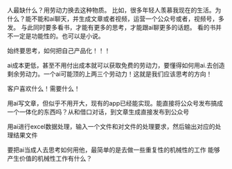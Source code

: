 人最缺什么？用劳动力换去这种物质。
比如，很多年轻人羡慕我现在的生活。为什么？能不能和ai聊天，并生成文章或者视频，运营一个公众号或者，视频号，多发。
与此同时要多看书，才能有更多的思考，才能跟ai聊更多的话题。
看的书并不一定是功能性的。也可以是小说。

始终要思考，如何把自己产品化！！！

ai成本更低，甚至不用付出成本就可以获取免费的劳动力，要懂得如何用ai.去创造剩余劳动力。一个ai可能顶的上两三个劳动力！这就是我们应该思考的方向！

客户喜欢什么！需要什么！

用ai写文章，但似乎不用开大，现有的app已经能实现。能直接将公众号发布搞成一个一体化的东西吗？从和借口对话，到文章生成直接发布到公众号

用ai进行excel数据处理，输入一个文件和对文件的处理要求，然后输出对应的处理结果文件

要把ai当成人去思考如何用他，最简单的是去做一些重复性的机械性的工作
能够产生价值的机械性工作有什么？